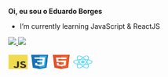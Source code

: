 
**Oi, eu sou o Eduardo Borges** 

- I’m currently learning JavaScript & ReactJS
<div>
  <a href="https://github.com/EduardoBorges0">
  <img height="180em" src="https://github-readme-stats.vercel.app/api?username=EduardoBorges0&show_icons=true&theme=dracula&count_private=true"/>
  <img height="180em" src="https://github-readme-stats.vercel.app/api/top-langs/?username=EduardoBorges0&layout=compact&theme=dracula"/>
</div>
<div style="display: inline-block" > <br/>
  <img align="center" height="30" width="40" src="https://raw.githubusercontent.com/devicons/devicon/master/icons/javascript/javascript-original.svg"/>
<img align="center" height="30" width="40" src="https://raw.githubusercontent.com/devicons/devicon/master/icons/css3/css3-original.svg"/>
<img align="center" height="30" width="40" src="https://raw.githubusercontent.com/devicons/devicon/master/icons/html5/html5-original.svg"/>
  <img align="center" height="30" width="40" src="https://raw.githubusercontent.com/devicons/devicon/master/icons/react/react-original.svg"/>
</div>
